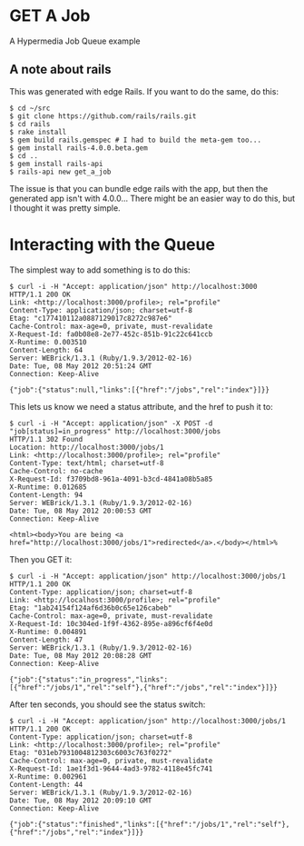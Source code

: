 # GET A Job

A Hypermedia Job Queue example

## A note about rails

This was generated with edge Rails. If you want to do the same, do this:

```
$ cd ~/src
$ git clone https://github.com/rails/rails.git
$ cd rails
$ rake install
$ gem build rails.gemspec # I had to build the meta-gem too...
$ gem install rails-4.0.0.beta.gem
$ cd ..
$ gem install rails-api
$ rails-api new get_a_job
```

The issue is that you can bundle edge rails with the app, but then the
generated app isn't with 4.0.0... There might be an easier way to do this, but
I thought it was pretty simple.

# Interacting with the Queue

The simplest way to add something is to do this:

```
$ curl -i -H "Accept: application/json" http://localhost:3000
HTTP/1.1 200 OK 
Link: <http://localhost:3000/profile>; rel="profile"
Content-Type: application/json; charset=utf-8
Etag: "c177410112a0887129017c8272c987e6"
Cache-Control: max-age=0, private, must-revalidate
X-Request-Id: fa0b08e8-2e77-452c-851b-91c22c641ccb
X-Runtime: 0.003510
Content-Length: 64
Server: WEBrick/1.3.1 (Ruby/1.9.3/2012-02-16)
Date: Tue, 08 May 2012 20:51:24 GMT
Connection: Keep-Alive

{"job":{"status":null,"links":[{"href":"/jobs","rel":"index"}]}}
```

This lets us know we need a status attribute, and the href to push it to:


```
$ curl -i -H "Accept: application/json" -X POST -d "job[status]=in_progress" http://localhost:3000/jobs
HTTP/1.1 302 Found 
Location: http://localhost:3000/jobs/1
Link: <http://localhost:3000/profile>; rel="profile"
Content-Type: text/html; charset=utf-8
Cache-Control: no-cache
X-Request-Id: f3709bd8-961a-4091-b3cd-4841a08b5a85
X-Runtime: 0.012685
Content-Length: 94
Server: WEBrick/1.3.1 (Ruby/1.9.3/2012-02-16)
Date: Tue, 08 May 2012 20:00:53 GMT
Connection: Keep-Alive

<html><body>You are being <a href="http://localhost:3000/jobs/1">redirected</a>.</body></html>%                                                                 
```

Then you GET it:

```
$ curl -i -H "Accept: application/json" http://localhost:3000/jobs/1
HTTP/1.1 200 OK
Content-Type: application/json; charset=utf-8
Link: <http://localhost:3000/profile>; rel="profile"
Etag: "1ab24154f124af6d36b0c65e126cabeb"
Cache-Control: max-age=0, private, must-revalidate
X-Request-Id: 10c304ed-1f9f-4362-895e-a896cf6f4e0d
X-Runtime: 0.004891
Content-Length: 47
Server: WEBrick/1.3.1 (Ruby/1.9.3/2012-02-16)
Date: Tue, 08 May 2012 20:08:28 GMT
Connection: Keep-Alive

{"job":{"status":"in_progress","links":[{"href":"/jobs/1","rel":"self"},{"href":"/jobs","rel":"index"}]}}
```

After ten seconds, you should see the status switch:

```
$ curl -i -H "Accept: application/json" http://localhost:3000/jobs/1
HTTP/1.1 200 OK 
Content-Type: application/json; charset=utf-8
Link: <http://localhost:3000/profile>; rel="profile"
Etag: "031eb7931004812303c6003c763f0272"
Cache-Control: max-age=0, private, must-revalidate
X-Request-Id: 1ae1f3d1-9644-4ad3-9782-4118e45fc741
X-Runtime: 0.002961
Content-Length: 44
Server: WEBrick/1.3.1 (Ruby/1.9.3/2012-02-16)
Date: Tue, 08 May 2012 20:09:10 GMT
Connection: Keep-Alive

{"job":{"status":"finished","links":[{"href":"/jobs/1","rel":"self"},{"href":"/jobs","rel":"index"}]}}
```
